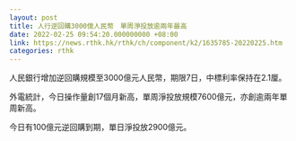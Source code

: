 ```yaml
---
layout: post
title: 人行逆回購3000億人民幣　單周淨投放逾兩年最高
date: 2022-02-25 09:54:20.000000000 +08:00
link: https://news.rthk.hk/rthk/ch/component/k2/1635785-20220225.htm
categories: rthk
---
```


人民銀行增加逆回購規模至3000億元人民幣，期限7日，中標利率保持在2.1厘。

外電統計，今日操作量創17個月新高，單周淨投放規模7600億元，亦創逾兩年單周新高。

今日有100億元逆回購到期，單日淨投放2900億元。
